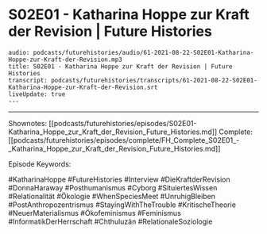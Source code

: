 # S02E01 - Katharina Hoppe zur Kraft der Revision | Future Histories

```audio-note
audio: podcasts/futurehistories/audio/61-2021-08-22-S02E01-Katharina-Hoppe-zur-Kraft-der-Revision.mp3
title: S02E01 - Katharina Hoppe zur Kraft der Revision | Future Histories
transcript: podcasts/futurehistories/transcripts/61-2021-08-22-S02E01-Katharina-Hoppe-zur-Kraft-der-Revision.srt
liveUpdate: true
---

```
---

Shownotes: [[podcasts/futurehistories/episodes/S02E01-Katharina_Hoppe_zur_Kraft_der_Revision_Future_Histories.md]]
Complete: [[podcasts/futurehistories/episodes/complete/FH_Complete_S02E01_-_Katharina_Hoppe_zur_Kraft_der_Revision_Future_Histories.md]]


Episode Keywords:

#KatharinaHoppe #FutureHistories #Interview #DieKraftderRevision #DonnaHaraway #Posthumanismus #Cyborg #SituiertesWissen #Relationalität #Ökologie #WhenSpeciesMeet #UnruhigBleiben #PostAnthropozentrismus #StayingWithTheTrouble #KritischeTheorie #NeuerMaterialismus #Ökofeminismus #Feminismus #InformatikDerHerrschaft #Chthuluzän #RelationaleSoziologie
